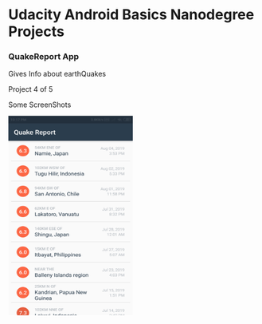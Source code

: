 # Udacity Android Basics Nanodegree Projects
### QuakeReport App
Gives Info about earthQuakes

Project 4 of 5

Some ScreenShots

<img src="Images/Screenshot_2019-08-09-22-17-52-222_com.example.quakereport.png" height="400" width="250"/>


